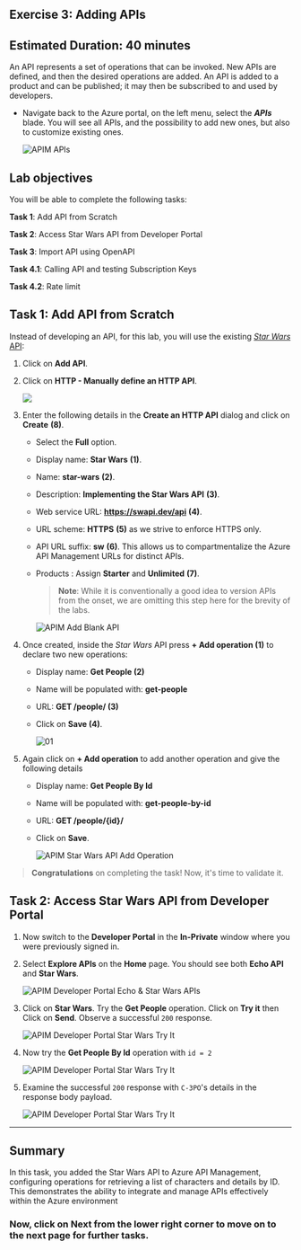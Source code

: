 ## Exercise 3: Adding APIs

## Estimated Duration: 40 minutes

An API represents a set of operations that can be invoked. New APIs are defined, and then the desired operations are added. An API is added to a product and can be published; it may then be subscribed to and used by developers.

- Navigate back to the Azure portal, on the left menu, select the **_APIs_** blade. You will see all APIs, and the possibility to add new ones, but also to customize existing ones.

  ![APIM APIs](media/01.png)

## Lab objectives

You will be able to complete the following tasks:

**Task 1**: Add API from Scratch

**Task 2**: Access Star Wars API from Developer Portal

**Task 3**: Import API using OpenAPI

**Task 4.1**: Calling API and testing Subscription Keys

**Task 4.2**: Rate limit


## Task 1: Add API from Scratch

Instead of developing an API, for this lab, you will use the existing [_Star Wars_ API](https://swapi.dev):

1. Click on **Add API**.
2. Click on **HTTP - Manually define an HTTP API**.

   ![](media/a.png)

3. Enter the following details in the **Create an HTTP API** dialog and click on **Create** **(8)**.

   - Select the **Full** option.
   - Display name: **Star Wars** **(1)**.
   - Name: **star-wars** **(2)**.
   - Description: **Implementing the Star Wars API** **(3)**.
   - Web service URL: **https://swapi.dev/api** **(4)**.
   - URL scheme: **HTTPS** **(5)** as we strive to enforce HTTPS only.
   - API URL suffix: **sw** **(6)**. This allows us to compartmentalize the Azure API Management URLs for distinct APIs.
   - Products : Assign **Starter** and **Unlimited** **(7)**.

     > **Note**: While it is conventionally a good idea to version APIs from the onset, we are omitting this step here for the brevity of the labs.

     ![APIM Add Blank API](<media/Ex-3-T-1(1).png>)

4. Once created, inside the _Star Wars_ API press **+ Add operation (1)** to declare two new operations:

   - Display name: **Get People (2)**
   - Name will be populated with: **get-people**
   - URL: **GET /people/ (3)**
   - Click on **Save (4)**.

     ![01](media/03.png)

5. Again click on **+ Add operation** to add another operation and give the following details

   - Display name: **Get People By Id**
   - Name will be populated with: **get-people-by-id**
   - URL: **GET /people/{id}/**
   - Click on **Save**.

     ![APIM Star Wars API Add Operation](media/Ex-3-T-1.png)

> **Congratulations** on completing the task! Now, it's time to validate it.
> <validation step="5394ae8d-6ce9-4ef8-ba57-e7dbff0a416b" />

## Task 2: Access Star Wars API from Developer Portal

1. Now switch to the **Developer Portal** in the **In-Private** window where you were previously signed in.

2. Select **Explore APIs** on the **Home** page. You should see both **Echo API** and **Star Wars**.

      ![APIM Developer Portal Echo & Star Wars APIs](media/05.png)

3. Click on **Star Wars**. Try the **Get People** operation. Click on **Try it** then Click on **Send**. Observe a successful `200` response.

      ![APIM Developer Portal Star Wars Try It](media/06.png)

4. Now try the **Get People By Id** operation with `id = 2`

      ![APIM Developer Portal Star Wars Try It](media/07.png)

5. Examine the successful `200` response with `C-3PO`'s details in the response body payload.

      ![APIM Developer Portal Star Wars Try It](media/08.png)

---

## Summary

In this task, you added the Star Wars API to Azure API Management, configuring operations for retrieving a list of characters and details by ID. This demonstrates the ability to integrate and manage APIs effectively within the Azure environment

### Now, click on Next from the lower right corner to move on to the next page for further tasks.
